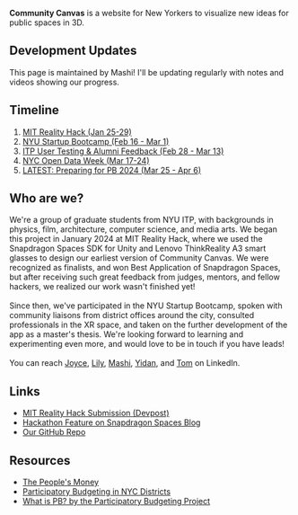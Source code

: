 **Community Canvas** is a website for New Yorkers to visualize new ideas for public spaces in 3D.

## Development Updates

This page is maintained by Mashi! I'll be updating regularly with notes and videos showing our progress.

## Timeline

1. [MIT Reality Hack (Jan 25-29)](/mit-reality-hack.md)
2. [NYU Startup Bootcamp (Feb 16 - Mar 1)](/nyu-startup-bootcamp.md)
3. [ITP User Testing & Alumni Feedback (Feb 28 - Mar 13)](/itp-user-testing-alum-feedback.md)
4. [NYC Open Data Week (Mar 17-24)](/nyc-open-data-week.md)
5. [LATEST: Preparing for PB 2024 (Mar 25 - Apr 6)](/preparing-for-pb.md)

## Who are we? 

We're a group of graduate students from NYU ITP, with backgrounds in physics, film, architecture, computer science, and media arts. We began this project in January 2024 at MIT Reality Hack, where we used the Snapdragon Spaces SDK for Unity and Lenovo ThinkReality A3 smart glasses to design our earliest version of Community Canvas. We were recognized as finalists, and won Best Application of Snapdragon Spaces, but after receiving such great feedback from judges, mentors, and fellow hackers, we realized our work wasn't finished yet! 
<br><br>
Since then, we've participated in the NYU Startup Bootcamp, spoken with community liaisons from district offices around the city, consulted professionals in the XR space, and taken on the further development of the app as a master's thesis. We're looking forward to learning and experimenting even more, and would love to be in touch if you have leads!
<br><br>
You can reach [Joyce](https://www.linkedin.com/in/joyceyayuanzheng/), [Lily](https://www.linkedin.com/in/peixuan-yu-959b32158/), [Mashi](https://www.linkedin.com/in/mashiyat/), [Yidan](https://www.linkedin.com/in/yidan-hu-82a992253/), and [Tom](https://www.linkedin.com/in/tom-xia/) on LinkedIn.

## Links

* [MIT Reality Hack Submission (Devpost)](https://devpost.com/software/community-canvas)
* [Hackathon Feature on Snapdragon Spaces Blog](https://spaces.qualcomm.com/blog/community-canvas-mit-reality-hack-2024/)
* [Our GitHub Repo](https://github.com/mashiyatz/CommunityCanvas)

## Resources
* [The People's Money](https://www.participate.nyc.gov/)
* [Participatory Budgeting in NYC Districts](https://council.nyc.gov/pb/)
* [What is PB? by the Participatory Budgeting Project](https://www.participatorybudgeting.org/about-pb/)
